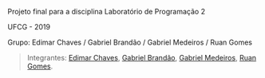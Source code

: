 Projeto final para a disciplina Laboratório de Programação 2

UFCG - 2019

Grupo: Edimar Chaves / Gabriel Brandão / Gabriel Medeiros / Ruan Gomes

> Integrantes: [Edimar Chaves](https://github.com/EdimarJunior), [Gabriel Brandão](https://github.com/brandaogabriel), [Gabriel Medeiros](https://github.com/medeirosgabriel), [Ruan Gomes](https://github.com/RuanGOA).
